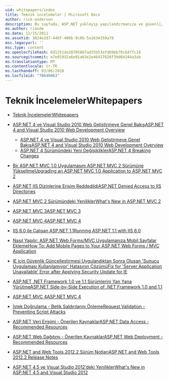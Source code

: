 ```yaml
---
uid: whitepapers/index
title: Teknik incelemeler | Microsoft Docs
author: rick-anderson
description: Bu sayfada, ASP.NET yükleyip yapılandırmanıza ve güvenli, hızlı ve esnek ASP.NET uygulamaları yazmanıza yardımcı olacak teknik incelemeler bulacaksınız.
ms.author: riande
ms.date: 11/15/2011
ms.assetid: 3824e2d7-446f-406b-9c8b-5a1634359a78
msc.legacyurl: ''
msc.type: content
ms.openlocfilehash: 6d1251da10705867ad25b53afd69bb70c647fc18
ms.sourcegitcommit: e7e91932a6e91a63e2e46417626f39d6b244a3ab
ms.translationtype: MT
ms.contentlocale: tr-TR
ms.lasthandoff: 03/06/2020
ms.locfileid: "78640863"
---
```

# <a name="whitepapers"></a><span data-ttu-id="63dce-103">Teknik İncelemeler</span><span class="sxs-lookup"><span data-stu-id="63dce-103">Whitepapers</span></span>

- [<span data-ttu-id="63dce-104">Teknik İncelemeler</span><span class="sxs-lookup"><span data-stu-id="63dce-104">Whitepapers</span></span>](overview.md)
- [<span data-ttu-id="63dce-105">ASP.NET 4 ve Visual Studio 2010 Web Geliştirmeye Genel Bakış</span><span class="sxs-lookup"><span data-stu-id="63dce-105">ASP.NET 4 and Visual Studio 2010 Web Development Overview</span></span>](aspnet4/index.md)

    - [<span data-ttu-id="63dce-106">ASP.NET 4 ve Visual Studio 2010 Web Geliştirmeye Genel Bakış</span><span class="sxs-lookup"><span data-stu-id="63dce-106">ASP.NET 4 and Visual Studio 2010 Web Development Overview</span></span>](aspnet4/overview.md)
    - [<span data-ttu-id="63dce-107">ASP.NET 4 Sürümündeki Yeni Değişiklikler</span><span class="sxs-lookup"><span data-stu-id="63dce-107">ASP.NET 4 Breaking Changes</span></span>](aspnet4/breaking-changes.md)
- [<span data-ttu-id="63dce-108">Bir ASP.NET MVC 1.0 Uygulamasını ASP.NET MVC 2 Sürümüne Yükseltme</span><span class="sxs-lookup"><span data-stu-id="63dce-108">Upgrading an ASP.NET MVC 1.0 Application to ASP.NET MVC 2</span></span>](aspnet-mvc2-upgrade-notes.md)
- [<span data-ttu-id="63dce-109">ASP.NET IIS Dizinlerine Erişim Reddedildi</span><span class="sxs-lookup"><span data-stu-id="63dce-109">ASP.NET Denied Access to IIS Directories</span></span>](denied-access-to-iis-directories.md)
- [<span data-ttu-id="63dce-110">ASP.NET MVC 2 Sürümündeki Yenilikler</span><span class="sxs-lookup"><span data-stu-id="63dce-110">What's New in ASP.NET MVC 2</span></span>](what-is-new-in-aspnet-mvc.md)
- [<span data-ttu-id="63dce-111">ASP.NET MVC 3</span><span class="sxs-lookup"><span data-stu-id="63dce-111">ASP.NET MVC 3</span></span>](mvc3-release-notes.md)
- [<span data-ttu-id="63dce-112">ASP.NET MVC 4</span><span class="sxs-lookup"><span data-stu-id="63dce-112">ASP.NET MVC 4</span></span>](mvc4-beta-release-notes.md)
- [<span data-ttu-id="63dce-113">IIS 6.0 ile Çalışan ASP.NET 1.1</span><span class="sxs-lookup"><span data-stu-id="63dce-113">Running ASP.NET 1.1 with IIS 6.0</span></span>](aspnet-and-iis6.md)
- [<span data-ttu-id="63dce-114">Nasıl Yapılır: ASP.NET Web Forms/MVC Uygulamanıza Mobil Sayfalar Ekleme</span><span class="sxs-lookup"><span data-stu-id="63dce-114">How To: Add Mobile Pages to Your ASP.NET Web Forms / MVC Application</span></span>](add-mobile-pages-to-your-aspnet-web-forms-mvc-application.md)
- [<span data-ttu-id="63dce-115">IE için Güvenlik Güncelleştirmesi Uygulandıktan Sonra Oluşan 'Sunucu Uygulaması Kullanılamıyor' Hatasının Çözümü</span><span class="sxs-lookup"><span data-stu-id="63dce-115">Fix for 'Server Application Unavailable' Error after Applying Security Update for IE</span></span>](ms03-32-issue.md)
- [<span data-ttu-id="63dce-116">ASP.NET .NET Framework 1.0 ve 1.1 Sürümlerini Yan Yana Yürütme</span><span class="sxs-lookup"><span data-stu-id="63dce-116">ASP.NET Side-by-Side Execution of .NET Framework 1.0 and 1.1</span></span>](side-by-side-with-10.md)
- [<span data-ttu-id="63dce-117">ASP.NET MVC 4</span><span class="sxs-lookup"><span data-stu-id="63dce-117">ASP.NET MVC 4</span></span>](mvc4-release-notes.md)
- [<span data-ttu-id="63dce-118">İstek Doğrulama - Betik Saldırılarını Önleme</span><span class="sxs-lookup"><span data-stu-id="63dce-118">Request Validation - Preventing Script Attacks</span></span>](request-validation.md)
- [<span data-ttu-id="63dce-119">ASP.NET Veri Erişimi - Önerilen Kaynaklar</span><span class="sxs-lookup"><span data-stu-id="63dce-119">ASP.NET Data Access - Recommended Resources</span></span>](aspnet-data-access-content-map.md)
- [<span data-ttu-id="63dce-120">ASP.NET Web Dağıtımı - Önerilen Kaynaklar</span><span class="sxs-lookup"><span data-stu-id="63dce-120">ASP.NET Web Deployment - Recommended Resources</span></span>](aspnet-web-deployment-content-map.md)
- [<span data-ttu-id="63dce-121">ASP.NET and Web Tools 2012.2 Sürüm Notları</span><span class="sxs-lookup"><span data-stu-id="63dce-121">ASP.NET and Web Tools 2012.2 Release Notes</span></span>](aspnet-and-web-tools-20122-release-notes.md)
- [<span data-ttu-id="63dce-122">ASP.NET 4.5 ve Visual Studio 2012’deki Yenilikler</span><span class="sxs-lookup"><span data-stu-id="63dce-122">What's New in ASP.NET 4.5 and Visual Studio 2012</span></span>](whats-new-in-aspnet-45-and-visual-studio-2012.md)
